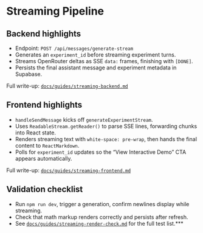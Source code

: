 # Streaming Pipeline

## Backend highlights
- Endpoint: `POST /api/messages/generate-stream`
- Generates an `experiment_id` before streaming experiment turns.
- Streams OpenRouter deltas as SSE `data:` frames, finishing with `[DONE]`.
- Persists the final assistant message and experiment metadata in Supabase.

Full write-up: [`docs/guides/streaming-backend.md`](../guides/streaming-backend.md)

## Frontend highlights
- `handleSendMessage` kicks off `generateExperimentStream`.
- Uses `ReadableStream.getReader()` to parse SSE lines, forwarding chunks into React state.
- Renders streaming text with `white-space: pre-wrap`, then hands the final content to `ReactMarkdown`.
- Polls for `experiment_id` updates so the “View Interactive Demo” CTA appears automatically.

Full write-up: [`docs/guides/streaming-frontend.md`](../guides/streaming-frontend.md)

## Validation checklist
- Run `npm run dev`, trigger a generation, confirm newlines display while streaming.
- Check that math markup renders correctly and persists after refresh.
- See [`docs/guides/streaming-render-check.md`](../guides/streaming-render-check.md) for the full test list.***
